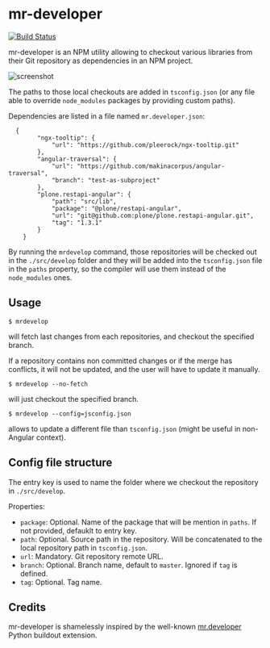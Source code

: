 # mr-developer

[![Build Status](https://travis-ci.org/collective/ng-mr-developer.svg?branch=master)](https://travis-ci.org/collective/ng-mr-developer)

mr-developer is an NPM utility allowing to checkout various libraries from their Git repository as dependencies in an NPM project.

![screenshot](https://raw.githubusercontent.com/collective/ng-mr-developer/eric-changes/docs/mr-developer.jpeg "Console screenshot")

The paths to those local checkouts are added in `tsconfig.json` (or any file able to override `node_modules` packages by providing custom paths).

Dependencies are listed in a file named `mr.developer.json`:

```
  {
        "ngx-tooltip": {
            "url": "https://github.com/pleerock/ngx-tooltip.git"
        },
        "angular-traversal": {
            "url": "https://github.com/makinacorpus/angular-traversal",
            "branch": "test-as-subproject"
        },
        "plone.restapi-angular": {
            "path": "src/lib",
            "package": "@plone/restapi-angular",
            "url": "git@github.com:plone/plone.restapi-angular.git",
            "tag": "1.3.1"
        }
    }
```

By running the `mrdevelop` command, those repositories will be checked out in the `./src/develop` folder and they will be added into the `tsconfig.json` file in the `paths` property, so the compiler will use them instead of the `node_modules` ones.

## Usage

```
$ mrdevelop
```
will fetch last changes from each repositories, and checkout the specified branch.

If a repository contains non committed changes or if the merge has conflicts, it will not be updated, and the user will have to update it manually.

```
$ mrdevelop --no-fetch
```
will just checkout the specified branch.

```
$ mrdevelop --config=jsconfig.json
```
allows to update a different file than `tsconfig.json` (might be useful in non-Angular context).

## Config file structure

The entry key is used to name the folder where we checkout the repository in `./src/develop`.

Properties:

- `package`: Optional. Name of the package that will be mention in `paths`. If not provided, defauklt to entry key.
- `path`: Optional. Source path in the repository. Will be concatenated to the local repository path in `tsconfig.json`.
- `url`: Mandatory. Git repository remote URL.
- `branch`: Optional. Branch name, default to `master`. Ignored if `tag` is defined.
- `tag`: Optional. Tag name.

## Credits

mr-developer is shamelessly inspired by the well-known [mr.developer](https://pypi.python.org/pypi/mr.developer) Python buildout extension.
